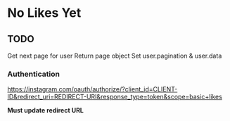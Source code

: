 # No Likes Yet

## TODO

Get next page for user
Return page object
Set user.pagination & user.data



### Authentication

https://instagram.com/oauth/authorize/?client_id=CLIENT-ID&redirect_uri=REDIRECT-URI&response_type=token&scope=basic+likes

**Must update redirect URL**




